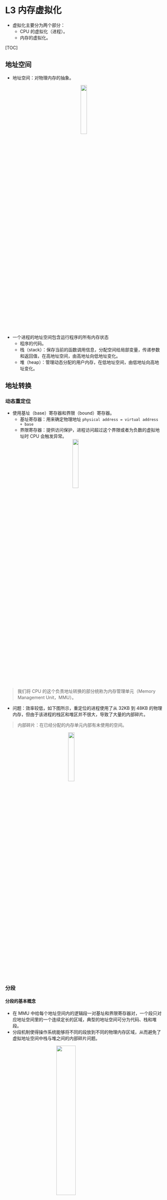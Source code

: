 # L3 内存虚拟化
* 虚拟化主要分为两个部分：
    * CPU 的虚拟化（进程）。
    * 内存的虚拟化。

[TOC]

## 地址空间
* 地址空间：对物理内存的抽象。
<p align="center">
  <img width="20%" src="./picture/image1.png">
</p>

* 一个进程的地址空间包含运行程序的所有内存状态
    * 程序的代码。
    * 栈（stack）：保存当前的函数调用信息，分配空间给局部变量，传递参数和返回值，在高地址空间，由高地址向低地址变化。
    * 堆（heap）：管理动态分配的用户内存，在低地址空间，由低地址向高地址变化。

## 地址转换

### 动态重定位
* 使用基址（base）寄存器和界限（bound）寄存器。
    * 基址寄存器：用来确定物理地址 `physical address = virtual address + base`
    * 界限寄存器：提供访问保护，进程访问超过这个界限或者为负数的虚拟地址时 CPU 会触发异常。
    <img src="./picture/image2.png" style="display: block; margin: 0 auto;" width="20%" />

> 我们将 CPU 的这个负责地址转换的部分统称为内存管理单元（Memory Management Unit，MMU）。

* 问题：效率较低，如下图所示，重定位的进程使用了从 32KB 到 48KB 的物理内存，但由于该进程的栈区和堆区并不很大，导致了大量的内部碎片。
> 内部碎片：在已经分配的内存单元内部有未使用的空间。

<img src="./picture/image3.png" style="display: block; margin: 0 auto;" width="20%" />

### 分段
#### 分段的基本概念
* 在 MMU 中给每个地址空间内的逻辑段一对基址和界限寄存器对，一个段只对应地址空间里的一个连续定长的区域，典型的地址空间可分为代码、栈和堆段。
* 分段机制使得操作系统能够将不同的段放到不同的物理内存区域，从而避免了虚拟地址空间中栈与堆之间的内部碎片问题。

<img src="./picture/image4.png" style="display: block; margin: 0 auto;" width="35%" />
<img src="./picture/image5.png" style="display: block; margin: 0 auto;" width="35%" />
* 上图是一个例子
    * 如表中所示，代码段放在物理地址 32KB，大小为 2KB；堆在 34KB，大小也为 2KB。
    * 假设要引用代码段中的虚拟地址 100，由于 100 比 2KB 小，在界限内。因此有 `物理地址 = 100 + 32KB = 32868`。
    * 假设要引入的堆中的虚拟地址为 4200，则堆的实际偏移量为 `4200 - 4096 = 104`，，由于 104 比 2KB 小。因此有 `物理地址 = 104 + 34KB = 34920`。
    * 如果是要访问栈的话，根据增长标记为（Grows Positive），物理地址应该是减，而不是加。
    * 如果试图访问非法的地址则会产生段错误（segmentation fault）。

* 在显式方式中，使用虚拟地址的开始几位标记不同的段，用后面的位标记段内偏移量。
<img src="./picture/image6.png" style="display: block; margin: 0 auto;" width="30%" />

* 访问方式写成代码如下所示：
    ```c
    // 得到虚拟地址的高 2 bit
    Segment = (VirtualAddress & SEG_MASK) >> SEG_SHIFT
    // 得到段内偏移量
    Offset = VirtualAddress & OFFSET_MASK
    if (Offset >= Bounds[Segment])
        RaiseException(PROTECTION_FAULT)
    else
        PhysAddr = Base[Segment] + Offset
        Register = AccessMemory(PhysAddr)
    ```

* 问题：可能会导致外部碎片，如下图所示，当需要分配一个 20KB 的段时，当前 24KB 空闲的空间不连续，导致操作系统无法满足这个 20KB 的请求。
<img src="./picture/image7.png" style="display: block; margin: 0 auto;" width="20%" />

#### 空闲空间管理
* 空闲空间管理一般采用**空闲链表**的方式，空闲链表包含一组元素，记录了堆中的哪些空间还没有分配。

* 分割与合并
    * 如下所示的 30 字节的堆，对应的空闲链表会有两个元素，分别描述起始地址为 0 以及起始地址为 20 的两块空闲区域。
    * **分割**：假如申请一个字节的内存，分配程序会执行分割，它找到一块可以满足请求的空闲空间并将其分割，第一块返回给用户，第二块留在空闲列表中（addr 为 21）。
    * **合并**：如果程序调用 `free(10)` 归还堆中的空间，则这块空闲空间会首先被加入到空闲列表中，之后空闲列表将相邻的空闲空间合并为一个较大的空闲块。
<img src="./picture/image.png" style="display: block; margin: 0 auto;" width="40%" />

* 头块
    * `free(void *ptr)` 接口没有块大小的参数，因此它假定对于给定的指针，内存分配库可以确定要释放空间的大小，从而将它放回空闲链表。
    * 假设调用 `ptr = malloc(20)`，则一个最简单的头块中应包含所分配空间的大小以及一个 magic number 来提供完整性检查。
        ```c
        // 假设头块如下所示，为 8 字节，一个整数记录大小，一个整数记录 magic number
        typedef struct 
        {
            int size;
            int magic;
        } header_t;

        // 调用 free 时，库会通过简单的指针运算得到头块的位置
        void free(void *ptr) 
        {
            header_t *hptr = (void *) ptr - sizeof(header_t);
            ...
        }
        ```
    * 得到头块后可以用 magic number 进行校验，并通过 size 的大小计算要释放的空间大小。
    <img src="./picture/image-1.png" style="display: block; margin: 0 auto;" width="40%" />

* 空闲链表操作详解
    * 初始化建表：假设需要管理一个 4KB 的内存块，空闲链表的初始化代码如下所示，`head` 指针指向这块区域的起始地址。
        ```c
        typedef struct __node_t 
        {
            int size;
            struct __node_t *next;
        } node_t;

        // mmap() 返回指向空闲空间的指针
        node_t *head = mmap(NULL, 4096, PROT_READ|PROT_WRITE,
                                        MAP_ANON|MAP_PRIVATE, -1, 0);
        // 减去 node_t 的大小
        head->size = 4096 - sizeof(node_t);
        head->next = NULL;
        ```

        <img src="./picture/image-2.png" style="display: block; margin: 0 auto;" width="40%" />
    * 内存请求：假设有一个 100 字节的内存请求，库从原有的空闲块中分配了 108 字节（头块信息 8 字节 + 100字节），同时将列表的空闲节点缩小为 3980 字节。
    <img src="./picture/image-3.png" style="display: block; margin: 0 auto;" width="40%" />

    * 内存释放：在下面的左图中已经有 3 个被分配的内存块，假如要调用 `free(16500)` ，其中地址计算公式如下 16KB + 108 + 8 = 16500，这块内存释放后将被插入到空闲列表的头位置，如下右图所示。
    <img src="./picture/image-4.png" style="display: block; margin: 0 auto;" width="50%" />

### 分页
#### 分页的基本概念
> 分页不是将一个进程的地址空间分割成几个不同长度的逻辑段（即代码、堆、段），而是分割成固定大小的单元，每个单元称为一页，并将物理内存中的“页”称为页帧，每个页帧包含一个虚拟内存页。

<img src="./picture/image-5.png" style="display: block; margin: 0 auto;" width="55%" />

* 在上面的例子中，需要将 64 字节的小地址空间放到 8 页的物理地址空间中，操作系统找到 4 个空闲页，将虚拟页 0 放到物理页 3，虚拟页 1 放到物理页 7，虚拟页 2 放到物理页 5，虚拟页 3 放到物理页 2。
* **页表**：在每个进程中的一个数据结构，为地址空间的每个虚拟页面保存地址转换，从而让我们知道每个页在物理内存中的位置。在上面的示例中页表中应该有如下所示的 4 个条目 `VP0->PF3, VP1->PF7, VP2->PF5, VP3->PF2`。
* **地址转换**：地址转换需要依靠虚拟页面号 (virtual page number, VPN) 和页内偏移量 (offset)。
    * 上面例子中的虚拟地址空间是 64 字节，因此虚拟地址总共需要 6 位，又因为页的大小为 16 字节，因此虚拟可以划分为如下所示的形式。
    * 假如要加载虚拟地址 21，21 转换为二进制是 010101，最高两位 01，查表可得 `VP1->PF7` ，页内偏移量不变，则最终的物理地址为 1110101。
<img src="./picture/image-6.png" style="display: block; margin: 0 auto;" width="40%" />

* **页表项**：操作系统会通过虚拟页号 VPN 检索页表数组，在对应索引处查找页表项 PTE，最终找到期望的物理帧号 PFN，下图是 X86 的页表项。

<img src="./picture/image-7.png" style="display: block; margin: 0 auto;" width="40%" />

* **代码执行**：
    ```c
    // 首先通过页表基址寄存器找到想要的 PTE 的位置
    VPN = (VirtualAddress & VPN_MASK) >> SHIFT
    PTEAddr = PTBR + (VPN * sizeof(PTE))

    // 得到 PTE 的地址后硬件就可以从内存中获取 PTE
    PTE = AccessMemory(PTEAddr)
    // 检查该页是否可以访问
    if (PTE.Valid == False)
        RaiseException(SEGMENTATION_FAULT)
    else if (CanAccess(PTE.ProtectBits) == False)
        RaiseException(PROTECTION_FAULT)
    else
        // 访问物理地址
        offset = VirtualAddress & OFFSET_MASK
        PhysAddr = (PTE.PFN << PFN_SHIFT) | offset
        Register = AccessMemory(PhysAddr)
    ```
* 问题：分页都需要执行一个额外的内存访问，以便首先从页表中获取地址转换，多次的内存访问会拖慢进程的执行进度。

#### 快速地址转换 TLB
> 本质就是地址转换缓存。对每次内存访问，硬件先检查 TLB，如果其中有需要的转换映射则直接完成转换，不用访问页表。
* TLB 表项：下面是 MIPS 的 TLB 项。

    * VPN 以及 PFN 完成地址转换。
    * G：表示这个页是不是所有进程全局共享的。
    * ASID：用来区分进程空间（防止上下文切换后的对同一个物理内存的访问出现问题）。
    * D：dirty 位，用来表示该页是否被写入新数据。
    * V: valid 有效位，告诉硬件该项的地址映射是否有效。
    <img src="./picture/image-8.png" style="display: block; margin: 0 auto;" width="40%" />
* **基本算法**
    ```c
    // 首先从虚拟地址中提取页号 VPN
    VPN = (VirtualAddress & VPN_MASK) >> SHIFT
    // 然后检查 TLB 是否有该 VPN 的转换映射
    (Success, TlbEntry) = TLB_Lookup(VPN)
    if (Success == True) // TLB 命中
        // 直接从 TLB 中取出页帧号 PFN 并由此得到物理地址
        if (CanAccess(TlbEntry.ProtectBits) == True)
            Offset = VirtualAddress & OFFSET_MASK
            PhysAddr = (TlbEntry.PFN << SHIFT) | Offset
            Register = AccessMemory(PhysAddr)
        else
            RaiseException(PROTECTION_FAULT)
    else // TLB 未命中
        // 访存得到 PTE 用来更新 TLB
        PTEAddr = PTBR + (VPN * sizeof(PTE))
        PTE = AccessMemory(PTEAddr)
        if (PTE.Valid == False)
            RaiseException(SEGMENTATION_FAULT)
        else if (CanAccess(PTE.ProtectBits) == False)
            RaiseException(PROTECTION_FAULT)
        else
            TLB_Insert(VPN, PTE.PFN, PTE.ProtectBits)
            RetryInstruction()
    ```
* 一个例子：
    * 假设一个由 10 个 4 字节整数组成的数组 a[10]，起始虚拟地址为 100。
    * 假设有一个 8 位的地址空间，页大小为 16B，由此可以将虚拟地址划分为 4 位的 VPN（有 16 个虚拟内存页）和 4 位的 offset（每个页中 16 个字节）。
    * 考虑下面循环中对 a[i] 的内存访问，a[0] 未命中，调入 TLB，之后 a[1] 以及 a[2] 都命中；a[3] 未命中，调入 TLB，之后 a[4]、a[5] 以及 a[6] 都命中；a[7] 未命中，调入 TLB，之后 a[8] 以及 a[9] 都命中。
        ```c
        int i, sum = 0;
        for (i = 0; i < 10; i++) 
        {
            sum += a[i];
        }
        ```
<img src="./picture/image-9.png" style="display: block; margin: 0 auto;" width="25%" />

#### 多级页表
<img src="./picture/image-10.png" style="display: block; margin: 0 auto;" width="50%" />

* 左图是经典的线性页表，右图是一个多级页表。多级页表由多个页目录项（Page Directory Entries，PDE）组成，PDE 中至少有 valid 位以及页帧号 PFN。当 valid 位有效时，说明该项指向的页表中至少有一页是有效的。
* 多级页表是有成本的，在 TLB 未命中时，需要从内存中加载两次，才能从页表中获取正确的地址转换信息（一次用于页目录，另一次用于 PTE 本身），而线性页表只需要一次加载。

* 地址转换过程：
<img src="./picture/image-11.png" style="display: block; margin: 0 auto;" width="40%" />

```c
// 首先从虚拟地址中提取页号 VPN
VPN = (VirtualAddress & VPN_MASK) >> SHIFT
// 然后检查 TLB 是否有该 VPN 的转换映射
(Success, TlbEntry) = TLB_Lookup(VPN)
if (Success == True) // TLB 命中
    if (CanAccess(TlbEntry.ProtectBits) == True)
        Offset = VirtualAddress & OFFSET_MASK
        PhysAddr = (TlbEntry.PFN << SHIFT) | Offset
        Register = AccessMemory(PhysAddr)
    else
        RaiseException(PROTECTION_FAULT)
else // TLB 未命中
    // 找到页表目录 PDE
    PDIndex = (VPN & PD_MASK) >> PD_SHIFT
    PDEAddr = PDBR + (PDIndex * sizeof(PDE))
    PDE = AccessMemory(PDEAddr)
    if (PDE.Valid == False)
        RaiseException(SEGMENTATION_FAULT)
    else
        // 从页表目录中找到 PTE
        PTIndex = (VPN & PT_MASK) >> PT_SHIFT
        PTEAddr = (PDE.PFN<<SHIFT) + (PTIndex*sizeof(PTE))
        PTE = AccessMemory(PTEAddr)
        if (PTE.Valid == False)
            RaiseException(SEGMENTATION_FAULT)
        else if (CanAccess(PTE.ProtectBits) == False)
            RaiseException(PROTECTION_FAULT)
        else
            TLB_Insert(VPN, PTE.PFN, PTE.ProtectBits)
            RetryInstruction()
```
## 交换空间
> 在硬盘上开辟一部分空间用于物理页的移入和移出，一般这样的空间成为交换空间（swap space），因为我们将内存中的页交换到其中，并在需要的时候又交换回去。

<img src="./picture/image-12.png" style="display: block; margin: 0 auto;" width="40%" />

* 在上面的例子中，存在一个 4 页的物理内存和一个 8 页的交换空间。3 个进程（进程 0、进程 1、进程 2）主动共享物理内存，但是 3 个中的每一个都只有一部分有效页在内存中，剩下的在硬盘的交换空间中。进程 3 的所有页都被交换到硬盘上，因此它目前并未被运行。

* **存在位**：用于区分所访问的页在物理内存中还是在硬盘上，存在位为 1 则表示该页存在于物理内存中，否则在硬盘上。
* **页交换**：当内存满了（或者接近满了）的时候，就需要通过页交换策略先换出部分页。一般为了保证有少量的空闲空间，当操作系统发现有少于 Lw （低水位线，Low Watermark，LW）个页可以用时，后台负责内存释放的**交换守护进程**会开始运行，直到有 HW （高水位线，High Watermark，HW）个可用的页。
* **页错误**：当 TLB 未命中时，需要由操作系统的页错误处理程序处理页错误，具体处理流程如下面的代码所示。
    ```c
    /*----------基本的页处理程序------------*/
    // 首先从虚拟地址中提取页号 VPN
    VPN = (VirtualAddress & VPN_MASK) >> SHIFT
    // 然后检查 TLB 是否有该 VPN 的转换映射
    (Success, TlbEntry) = TLB_Lookup(VPN)
    if (Success == True) // TLB 命中
        if (CanAccess(TlbEntry.ProtectBits) == True)
            Offset = VirtualAddress & OFFSET_MASK
            PhysAddr = (TlbEntry.PFN << SHIFT) | Offset
            Register = AccessMemory(PhysAddr)
        else
            RaiseException(PROTECTION_FAULT)
    else // TLB 未命中
        // 找到 PTE
        PTEAddr = PTBR + (VPN * sizeof(PTE))
        PTE = AccessMemory(PTEAddr)
        if (PTE.Valid == False)
            RaiseException(SEGMENTATION_FAULT)
        else
            if (CanAccess(PTE.ProtectBits) == False)
                RaiseException(PROTECTION_FAULT)
            else if (PTE.Present == True)
                // 硬件管理 TLB
                TLB_Insert(VPN, PTE.PFN, PTE.ProtectBits)
                RetryInstruction()
            // 页错误处理
            else if (PTE.Present == False)
                RaiseException(PAGE_FAULT)

    /*----------页错误处理程序------------*/
    PFN = FindFreePhysicalPage()
    // 没找到空的页
    if (PFN == -1) 
        // 替换算法
        PFN = EvictPage()
        // 睡眠等待 I/O
        DiskRead(PTE.DiskAddr, PFN)
        // 更新页表项
        PTE.present = True
        PTE.PFN = PFN 
        RetryInstruction()
    ```

## 内存管理
* 当内存不够时，需要操作系统决定换出哪些页，为常用的页腾出空间。确定要换出的页就称之为替换策略。
* 目标：让平均内存访问时间（Average Memory Access Time，AMAT）尽量小。
$$AMAT = (P_{Hit}\times T_M) + (P_{Miss}\times T_D)$$
    * $T_M$：表示访问内存的成本。
    * $T_D$：表示访问磁盘的成本。
    * $P_{Hit}$：表示命中的概率。
    * $P_{Miss}$：表示未命中的概率。
* 假设内存访问成本为 100ns，磁盘访问成本为 10ms，则当 $P_{Hit} = 0.9$ 时平均访问时间约为 1ms，当 $P_{Hit} = 0.999$ 时，平均访问时间为 10.1 us。
* 缓存替换策略：
    * 最优替换策略（理想情况，无法实现）：替换内存中在最远将来才会被访问到的页。 
    * FIFO：页进入操作系统时被放入一个队列，当发生替换时，队首的页被换出。
    * 随机：在内存满时随机选择一个页进行替换。
    * **LRU （最少最近使用，Least-Recently-Used）**：换出最近没有被使用过的页面。在下面的例子中，第一次需要换页时，LRU 换出了页 2（0、1 的访问时间更近），之后换出页 0 （1、3 最近被访问过）。
    <img src="./picture/image-13.png" style="display: block; margin: 0 auto;" width="32%" />
